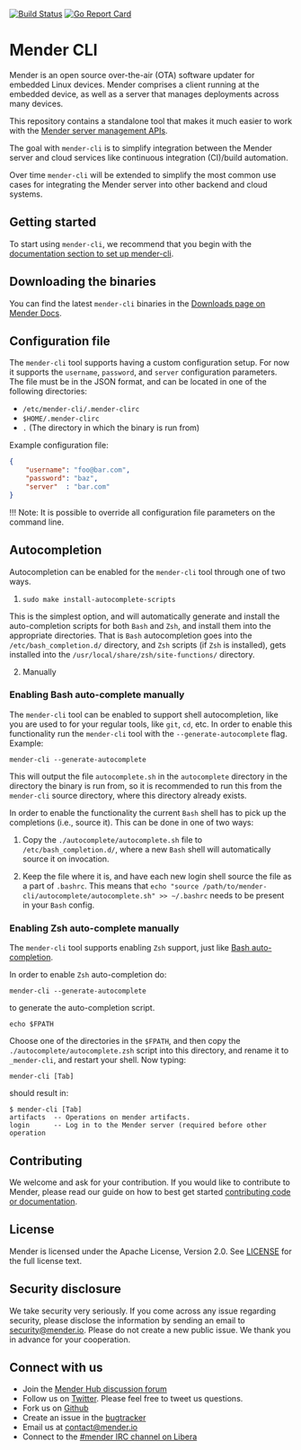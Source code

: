 [![Build Status](https://gitlab.com/Northern.tech/Mender/mender-cli/badges/master/pipeline.svg)](https://gitlab.com/Northern.tech/Mender/mender-cli/pipelines)
[![Go Report Card](https://goreportcard.com/badge/github.com/mendersoftware/mender-cli)](https://goreportcard.com/report/github.com/mendersoftware/mender-cli)


Mender CLI
========================

Mender is an open source over-the-air (OTA) software updater for embedded Linux
devices. Mender comprises a client running at the embedded device, as well as
a server that manages deployments across many devices.

This repository contains a standalone tool that makes it much easier to work
with the [Mender server management APIs](https://docs.mender.io/apis/management-apis).

The goal with `mender-cli` is to simplify integration between the Mender server
and cloud services like continuous integration (CI)/build automation.

Over time `mender-cli` will be extended to simplify the most common use cases
for integrating the Mender server into other backend and cloud systems.


## Getting started

To start using `mender-cli`, we recommend that you begin with the
[documentation section to set up mender-cli](https://docs.mender.io/server-integration/using-the-apis#set-up-mender-cli).


## Downloading the binaries

You can find the latest `mender-cli` binaries in the [Downloads page on Mender
Docs](https://docs.mender.io/downloads).

## Configuration file

The `mender-cli` tool supports having a custom configuration setup. For now it
supports the `username`, `password`, and `server` configuration parameters. The
file must be in the JSON format, and can be located in one of the following
directories:

* `/etc/mender-cli/.mender-clirc`
* `$HOME/.mender-clirc`
* `.` (The directory in which the binary is run from)

Example configuration file:

```json
{
    "username": "foo@bar.com",
    "password": "baz",
    "server"  : "bar.com"
}
```

!!! Note: It is possible to override all configuration file parameters on the command line.

## Autocompletion

Autocompletion can be enabled for the `mender-cli` tool through one of two ways.

1. `sudo make install-autocomplete-scripts`

This is the simplest option, and will automatically generate and install the
auto-completion scripts for both `Bash` and `Zsh`, and install them into the
appropriate directories. That is `Bash` autocompletion goes into the
`/etc/bash_completion.d/` directory, and `Zsh` scripts (if `Zsh` is installed),
gets installed into the `/usr/local/share/zsh/site-functions/` directory.

2. Manually

### Enabling Bash auto-complete manually

The `mender-cli` tool can be enabled to support shell autocompletion, like you
are used to for your regular tools, like `git`, `cd`, etc. In order to enable
this functionality run the `mender-cli` tool with the `--generate-autocomplete`
flag. Example:

```console
mender-cli --generate-autocomplete
```

This will output the file `autocomplete.sh` in the `autocomplete` directory in
the directory the binary is run from, so it is recommended to run this from the
`mender-cli` source directory, where this directory already exists.

In order to enable the functionality the current `Bash` shell has to pick up the
completions (i.e., source it). This can be done in one of two ways:

1. Copy the `./autocomplete/autocomplete.sh` file to `/etc/bash_completion.d/`,
   where a new `Bash` shell will automatically source it on invocation.

2. Keep the file where it is, and have each new login shell source the file as a
   part of `.bashrc`. This means that `echo "source
   /path/to/mender-cli/autocomplete/autocomplete.sh" >> ~/.bashrc` needs to be
   present in your `Bash` config.

### Enabling Zsh auto-complete manually

The `mender-cli` tool supports enabling `Zsh` support, just like [Bash
auto-completion](#enabling-bash-auto-complete-manually).

In order to enable `Zsh` auto-completion do:

```console
mender-cli --generate-autocomplete
```

to generate the auto-completion script.

```console
echo $FPATH
```

Choose one of the directories in the `$FPATH`, and then copy the
`./autocomplete/autocomplete.zsh` script into this directory, and rename it to
`_mender-cli`, and restart your shell. Now typing:

```console
mender-cli [Tab]
```

should result in:

```console
$ mender-cli [Tab]
artifacts  -- Operations on mender artifacts.
login      -- Log in to the Mender server (required before other operation
```

## Contributing

We welcome and ask for your contribution. If you would like to contribute to
Mender, please read our guide on how to best get started [contributing code or
documentation](https://github.com/mendersoftware/mender/blob/master/CONTRIBUTING.md).


## License

Mender is licensed under the Apache License, Version 2.0. See
[LICENSE](https://github.com/mendersoftware/mender-cli/blob/master/LICENSE) for
the full license text.


## Security disclosure

We take security very seriously. If you come across any issue regarding
security, please disclose the information by sending an email to
[security@mender.io](security@mender.io). Please do not create a new public
issue. We thank you in advance for your cooperation.


## Connect with us

* Join the [Mender Hub discussion forum](https://hub.mender.io)
* Follow us on [Twitter](https://twitter.com/mender_io). Please
  feel free to tweet us questions.
* Fork us on [Github](https://github.com/mendersoftware)
* Create an issue in the [bugtracker](https://northerntech.atlassian.net/projects/MEN)
* Email us at [contact@mender.io](mailto:contact@mender.io)
* Connect to the [#mender IRC channel on Libera](https://web.libera.chat/?#mender)
